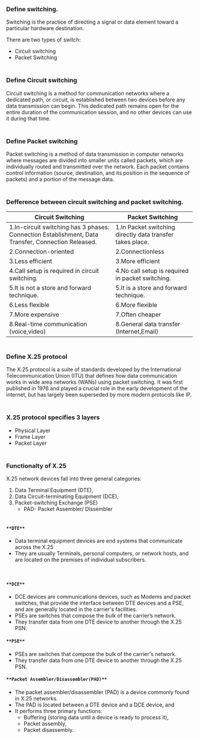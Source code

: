 ### **<br/>Define switching.**
Switching is the practice of directing a signal or data
element toward a particular hardware destination.<br/>

There are two types of switch:<br/>
- Circuit switching
- Packet Switching

### **<br/>Define Circuit switching**

Circuit switching is a method for communication networks where a dedicated path, or circuit, is established between two devices before any data transmission can begin. This dedicated path remains open for the entire duration of the communication session, and no other devices can use it during that time.

### **<br/>Define Packet switching**

Packet switching is a method of data transmission in computer networks where messages are divided into smaller units called packets, which are individually routed and transmitted over the network. Each packet contains control information (source, destination, and its position in the sequence of packets) and a portion of the message data.

### **<br/>Defference between circuit switching and packet switching.**
| Circuit Switching | Packet Switching |
|---|---|
|1.In-circuit switching has 3 phases: Connection Establishment, Data Transfer, Connection Released.|1.In Packet switching directly data transfer takes place.|
|2.Connection-oriented|2.Connectionless|
|3.Less efficient|3.More efficient|
|4.Call setup is required in circuit switching.|4.No call setup is required in packet switching.|
|5.It is not a store and forward technique.|5.It is a store and forward technique.|
|6.Less flexible|6.More flexible|
|7.More expensive|7.Often cheaper|
|8.Real-time communication (voice,video)|8.General data transfer (Internet,Email)|


### **<br/>Define X.25 protocol**
The X.25 protocol is a suite of standards developed by the International Telecommunication Union (ITU) that defines how data communication works in wide area networks (WANs) using packet switching.  It was first published in 1976 and played a crucial role in the early development of the internet, but has largely been superseded by more modern protocols like IP.

### **<br/>X.25 protocol specifies 3 layers**
- Physical Layer
- Frame Layer
- Packet Layer<br/>

### **<br/>Functionalty of X.25**
X.25 network devices fall into three general
categories:<br/>
1. Data Terminal Equipment (DTE),
2. Data Circuit-terminating Equipment (DCE),
3. Packet-switching Exchange (PSE)
    - PAD- Packet Assembler/ Dissembler<br/><br/>

#### `**DTE**`<br/>
- Data terminal equipment devices are end systems that communicate across the X.25
- They are usually Terminals, personal computers, or network hosts, and are located on the premises of individual subscribers.
<br/>

#### `**DCE**`<br/>
- DCE devices are communications devices, such as Modems and packet switches, that provide the interface between DTE devices and a PSE, and are generally located in the carrier's facilities.<br/>
- PSEs are switches that compose the bulk of the carrier’s network.<br/>
- They transfer data from one DTE device to another through the X.25 PSN.<br/>

#### `**PSE**`<br/>
- PSEs are switches that compose the bulk of the carrier's network.
- They transfer data from one DTE device to another through the X.25 PSN.<br/>

#### `**Packet Assembler/Disassembler(PAD)**`<br/>
- The packet assembler/disassembler (PAD) is a device commonly found in X.25 networks.
- The PAD is located between a DTE device and a DCE device, and 
- It performs three primary functions:<br/>
    - Buffering (storing data until a device is ready to process it),
    - Packet assembly,
    - Packet disassembly.
